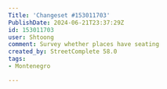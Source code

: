 ```yaml
---
Title: 'Changeset #153011703'
PublishDate: 2024-06-21T23:37:29Z
id: 153011703
user: Shtoong
comment: Survey whether places have seating
created_by: StreetComplete 58.0
tags:
- Montenegro

---
```

